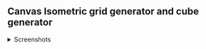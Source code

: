 ## Canvas Isometric grid generator and cube generator


<details>
<summary>Screenshots</summary>
  
![grid](https://github.com/user-attachments/assets/a55ceb4e-29c6-4e7c-b300-67d95829f491)

![cube](https://github.com/user-attachments/assets/f33845e1-24ca-449a-963b-dfecc8fb58f4)

</details>
